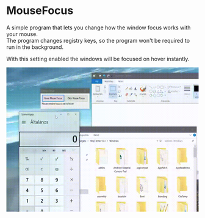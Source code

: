 # MouseFocus

A simple program that lets you change how the window focus works with your mouse. <br> The program changes registry keys, so the program won't be required to run in the background.

With this setting enabled the windows will be focused on hover instantly.

![](https://raw.githubusercontent.com/alex47/MouseFocus/master/aa2.gif)
